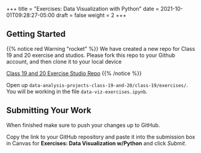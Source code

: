 +++
title = "Exercises: Data Visualization with Python"
date = 2021-10-01T09:28:27-05:00
draft = false
weight = 2
+++

## Getting Started

{{% notice red Warning "rocket" %}}
We have created a new repo for Class 19 and 20 exercise and studios. 
Please fork this repo to your Github account, and then clone it to your local device

[Class 19 and 20 Exercise Studio Repo](https://github.com/LaunchCodeEducation/data-analysis-projects-class-19-and-20)
{{% /notice %}}

Open up `data-analysis-projects-class-19-and-20/class-19/exercises/`. You will be working in the file `data-viz-exercises.ipynb`.

## Submitting Your Work

When finished make sure to push your changes up to GitHub. 

Copy the link to your GitHub repository and paste it into the submission box in Canvas for **Exercises: Data Visualization w/Python** and click *Submit*. 

